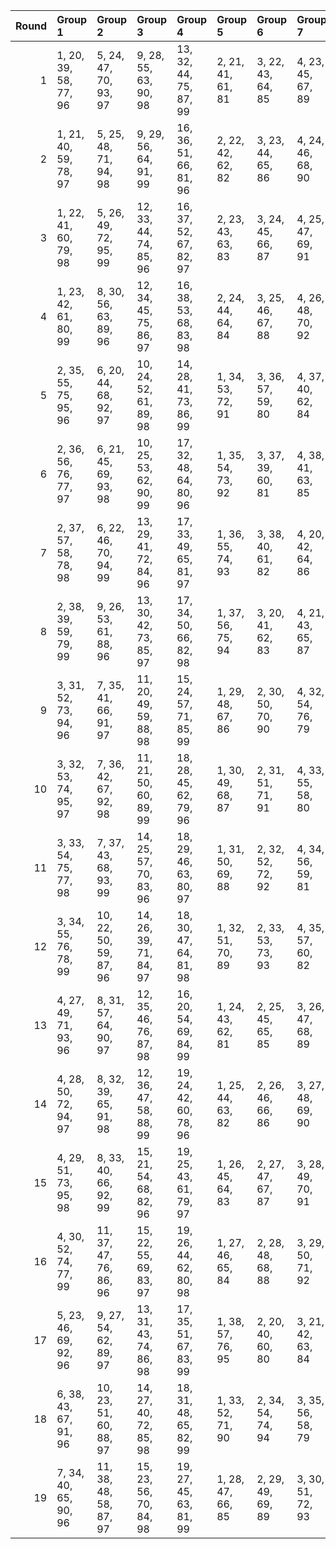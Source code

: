 |   Round | Group 1               | Group 2                | Group 3                | Group 4                | Group 5           | Group 6           | Group 7           | Group 8           | Group 9           | Group 10          | Group 11           | Group 12           | Group 13           | Group 14           | Group 15           | Group 16           | Group 17           | Group 18           | Group 19           |
|--------:|:----------------------|:-----------------------|:-----------------------|:-----------------------|:------------------|:------------------|:------------------|:------------------|:------------------|:------------------|:-------------------|:-------------------|:-------------------|:-------------------|:-------------------|:-------------------|:-------------------|:-------------------|:-------------------|
|       1 | 1, 20, 39, 58, 77, 96 | 5, 24, 47, 70, 93, 97  | 9, 28, 55, 63, 90, 98  | 13, 32, 44, 75, 87, 99 | 2, 21, 41, 61, 81 | 3, 22, 43, 64, 85 | 4, 23, 45, 67, 89 | 6, 25, 49, 73, 78 | 7, 26, 51, 76, 82 | 8, 27, 53, 60, 86 | 10, 29, 57, 66, 94 | 11, 30, 40, 69, 79 | 12, 31, 42, 72, 83 | 14, 33, 46, 59, 91 | 15, 34, 48, 62, 95 | 16, 35, 50, 65, 80 | 17, 36, 52, 68, 84 | 18, 37, 54, 71, 88 | 19, 38, 56, 74, 92 |
|       2 | 1, 21, 40, 59, 78, 97 | 5, 25, 48, 71, 94, 98  | 9, 29, 56, 64, 91, 99  | 16, 36, 51, 66, 81, 96 | 2, 22, 42, 62, 82 | 3, 23, 44, 65, 86 | 4, 24, 46, 68, 90 | 6, 26, 50, 74, 79 | 7, 27, 52, 58, 83 | 8, 28, 54, 61, 87 | 10, 30, 39, 67, 95 | 11, 31, 41, 70, 80 | 12, 32, 43, 73, 84 | 13, 33, 45, 76, 88 | 14, 34, 47, 60, 92 | 15, 35, 49, 63, 77 | 17, 37, 53, 69, 85 | 18, 38, 55, 72, 89 | 19, 20, 57, 75, 93 |
|       3 | 1, 22, 41, 60, 79, 98 | 5, 26, 49, 72, 95, 99  | 12, 33, 44, 74, 85, 96 | 16, 37, 52, 67, 82, 97 | 2, 23, 43, 63, 83 | 3, 24, 45, 66, 87 | 4, 25, 47, 69, 91 | 6, 27, 51, 75, 80 | 7, 28, 53, 59, 84 | 8, 29, 55, 62, 88 | 9, 30, 57, 65, 92  | 10, 31, 40, 68, 77 | 11, 32, 42, 71, 81 | 13, 34, 46, 58, 89 | 14, 35, 48, 61, 93 | 15, 36, 50, 64, 78 | 17, 38, 54, 70, 86 | 18, 20, 56, 73, 90 | 19, 21, 39, 76, 94 |
|       4 | 1, 23, 42, 61, 80, 99 | 8, 30, 56, 63, 89, 96  | 12, 34, 45, 75, 86, 97 | 16, 38, 53, 68, 83, 98 | 2, 24, 44, 64, 84 | 3, 25, 46, 67, 88 | 4, 26, 48, 70, 92 | 5, 27, 50, 73, 77 | 6, 28, 52, 76, 81 | 7, 29, 54, 60, 85 | 9, 31, 39, 66, 93  | 10, 32, 41, 69, 78 | 11, 33, 43, 72, 82 | 13, 35, 47, 59, 90 | 14, 36, 49, 62, 94 | 15, 37, 51, 65, 79 | 17, 20, 55, 71, 87 | 18, 21, 57, 74, 91 | 19, 22, 40, 58, 95 |
|       5 | 2, 35, 55, 75, 95, 96 | 6, 20, 44, 68, 92, 97  | 10, 24, 52, 61, 89, 98 | 14, 28, 41, 73, 86, 99 | 1, 34, 53, 72, 91 | 3, 36, 57, 59, 80 | 4, 37, 40, 62, 84 | 5, 38, 42, 65, 88 | 7, 21, 46, 71, 77 | 8, 22, 48, 74, 81 | 9, 23, 50, 58, 85  | 11, 25, 54, 64, 93 | 12, 26, 56, 67, 78 | 13, 27, 39, 70, 82 | 15, 29, 43, 76, 90 | 16, 30, 45, 60, 94 | 17, 31, 47, 63, 79 | 18, 32, 49, 66, 83 | 19, 33, 51, 69, 87 |
|       6 | 2, 36, 56, 76, 77, 97 | 6, 21, 45, 69, 93, 98  | 10, 25, 53, 62, 90, 99 | 17, 32, 48, 64, 80, 96 | 1, 35, 54, 73, 92 | 3, 37, 39, 60, 81 | 4, 38, 41, 63, 85 | 5, 20, 43, 66, 89 | 7, 22, 47, 72, 78 | 8, 23, 49, 75, 82 | 9, 24, 51, 59, 86  | 11, 26, 55, 65, 94 | 12, 27, 57, 68, 79 | 13, 28, 40, 71, 83 | 14, 29, 42, 74, 87 | 15, 30, 44, 58, 91 | 16, 31, 46, 61, 95 | 18, 33, 50, 67, 84 | 19, 34, 52, 70, 88 |
|       7 | 2, 37, 57, 58, 78, 98 | 6, 22, 46, 70, 94, 99  | 13, 29, 41, 72, 84, 96 | 17, 33, 49, 65, 81, 97 | 1, 36, 55, 74, 93 | 3, 38, 40, 61, 82 | 4, 20, 42, 64, 86 | 5, 21, 44, 67, 90 | 7, 23, 48, 73, 79 | 8, 24, 50, 76, 83 | 9, 25, 52, 60, 87  | 10, 26, 54, 63, 91 | 11, 27, 56, 66, 95 | 12, 28, 39, 69, 80 | 14, 30, 43, 75, 88 | 15, 31, 45, 59, 92 | 16, 32, 47, 62, 77 | 18, 34, 51, 68, 85 | 19, 35, 53, 71, 89 |
|       8 | 2, 38, 39, 59, 79, 99 | 9, 26, 53, 61, 88, 96  | 13, 30, 42, 73, 85, 97 | 17, 34, 50, 66, 82, 98 | 1, 37, 56, 75, 94 | 3, 20, 41, 62, 83 | 4, 21, 43, 65, 87 | 5, 22, 45, 68, 91 | 6, 23, 47, 71, 95 | 7, 24, 49, 74, 80 | 8, 25, 51, 58, 84  | 10, 27, 55, 64, 92 | 11, 28, 57, 67, 77 | 12, 29, 40, 70, 81 | 14, 31, 44, 76, 89 | 15, 32, 46, 60, 93 | 16, 33, 48, 63, 78 | 18, 35, 52, 69, 86 | 19, 36, 54, 72, 90 |
|       9 | 3, 31, 52, 73, 94, 96 | 7, 35, 41, 66, 91, 97  | 11, 20, 49, 59, 88, 98 | 15, 24, 57, 71, 85, 99 | 1, 29, 48, 67, 86 | 2, 30, 50, 70, 90 | 4, 32, 54, 76, 79 | 5, 33, 56, 60, 83 | 6, 34, 39, 63, 87 | 8, 36, 43, 69, 95 | 9, 37, 45, 72, 80  | 10, 38, 47, 75, 84 | 12, 21, 51, 62, 92 | 13, 22, 53, 65, 77 | 14, 23, 55, 68, 81 | 16, 25, 40, 74, 89 | 17, 26, 42, 58, 93 | 18, 27, 44, 61, 78 | 19, 28, 46, 64, 82 |
|      10 | 3, 32, 53, 74, 95, 97 | 7, 36, 42, 67, 92, 98  | 11, 21, 50, 60, 89, 99 | 18, 28, 45, 62, 79, 96 | 1, 30, 49, 68, 87 | 2, 31, 51, 71, 91 | 4, 33, 55, 58, 80 | 5, 34, 57, 61, 84 | 6, 35, 40, 64, 88 | 8, 37, 44, 70, 77 | 9, 38, 46, 73, 81  | 10, 20, 48, 76, 85 | 12, 22, 52, 63, 93 | 13, 23, 54, 66, 78 | 14, 24, 56, 69, 82 | 15, 25, 39, 72, 86 | 16, 26, 41, 75, 90 | 17, 27, 43, 59, 94 | 19, 29, 47, 65, 83 |
|      11 | 3, 33, 54, 75, 77, 98 | 7, 37, 43, 68, 93, 99  | 14, 25, 57, 70, 83, 96 | 18, 29, 46, 63, 80, 97 | 1, 31, 50, 69, 88 | 2, 32, 52, 72, 92 | 4, 34, 56, 59, 81 | 5, 35, 39, 62, 85 | 6, 36, 41, 65, 89 | 8, 38, 45, 71, 78 | 9, 20, 47, 74, 82  | 10, 21, 49, 58, 86 | 11, 22, 51, 61, 90 | 12, 23, 53, 64, 94 | 13, 24, 55, 67, 79 | 15, 26, 40, 73, 87 | 16, 27, 42, 76, 91 | 17, 28, 44, 60, 95 | 19, 30, 48, 66, 84 |
|      12 | 3, 34, 55, 76, 78, 99 | 10, 22, 50, 59, 87, 96 | 14, 26, 39, 71, 84, 97 | 18, 30, 47, 64, 81, 98 | 1, 32, 51, 70, 89 | 2, 33, 53, 73, 93 | 4, 35, 57, 60, 82 | 5, 36, 40, 63, 86 | 6, 37, 42, 66, 90 | 7, 38, 44, 69, 94 | 8, 20, 46, 72, 79  | 9, 21, 48, 75, 83  | 11, 23, 52, 62, 91 | 12, 24, 54, 65, 95 | 13, 25, 56, 68, 80 | 15, 27, 41, 74, 88 | 16, 28, 43, 58, 92 | 17, 29, 45, 61, 77 | 19, 31, 49, 67, 85 |
|      13 | 4, 27, 49, 71, 93, 96 | 8, 31, 57, 64, 90, 97  | 12, 35, 46, 76, 87, 98 | 16, 20, 54, 69, 84, 99 | 1, 24, 43, 62, 81 | 2, 25, 45, 65, 85 | 3, 26, 47, 68, 89 | 5, 28, 51, 74, 78 | 6, 29, 53, 58, 82 | 7, 30, 55, 61, 86 | 9, 32, 40, 67, 94  | 10, 33, 42, 70, 79 | 11, 34, 44, 73, 83 | 13, 36, 48, 60, 91 | 14, 37, 50, 63, 95 | 15, 38, 52, 66, 80 | 17, 21, 56, 72, 88 | 18, 22, 39, 75, 92 | 19, 23, 41, 59, 77 |
|      14 | 4, 28, 50, 72, 94, 97 | 8, 32, 39, 65, 91, 98  | 12, 36, 47, 58, 88, 99 | 19, 24, 42, 60, 78, 96 | 1, 25, 44, 63, 82 | 2, 26, 46, 66, 86 | 3, 27, 48, 69, 90 | 5, 29, 52, 75, 79 | 6, 30, 54, 59, 83 | 7, 31, 56, 62, 87 | 9, 33, 41, 68, 95  | 10, 34, 43, 71, 80 | 11, 35, 45, 74, 84 | 13, 37, 49, 61, 92 | 14, 38, 51, 64, 77 | 15, 20, 53, 67, 81 | 16, 21, 55, 70, 85 | 17, 22, 57, 73, 89 | 18, 23, 40, 76, 93 |
|      15 | 4, 29, 51, 73, 95, 98 | 8, 33, 40, 66, 92, 99  | 15, 21, 54, 68, 82, 96 | 19, 25, 43, 61, 79, 97 | 1, 26, 45, 64, 83 | 2, 27, 47, 67, 87 | 3, 28, 49, 70, 91 | 5, 30, 53, 76, 80 | 6, 31, 55, 60, 84 | 7, 32, 57, 63, 88 | 9, 34, 42, 69, 77  | 10, 35, 44, 72, 81 | 11, 36, 46, 75, 85 | 12, 37, 48, 59, 89 | 13, 38, 50, 62, 93 | 14, 20, 52, 65, 78 | 16, 22, 56, 71, 86 | 17, 23, 39, 74, 90 | 18, 24, 41, 58, 94 |
|      16 | 4, 30, 52, 74, 77, 99 | 11, 37, 47, 76, 86, 96 | 15, 22, 55, 69, 83, 97 | 19, 26, 44, 62, 80, 98 | 1, 27, 46, 65, 84 | 2, 28, 48, 68, 88 | 3, 29, 50, 71, 92 | 5, 31, 54, 58, 81 | 6, 32, 56, 61, 85 | 7, 33, 39, 64, 89 | 8, 34, 41, 67, 93  | 9, 35, 43, 70, 78  | 10, 36, 45, 73, 82 | 12, 38, 49, 60, 90 | 13, 20, 51, 63, 94 | 14, 21, 53, 66, 79 | 16, 23, 57, 72, 87 | 17, 24, 40, 75, 91 | 18, 25, 42, 59, 95 |
|      17 | 5, 23, 46, 69, 92, 96 | 9, 27, 54, 62, 89, 97  | 13, 31, 43, 74, 86, 98 | 17, 35, 51, 67, 83, 99 | 1, 38, 57, 76, 95 | 2, 20, 40, 60, 80 | 3, 21, 42, 63, 84 | 4, 22, 44, 66, 88 | 6, 24, 48, 72, 77 | 7, 25, 50, 75, 81 | 8, 26, 52, 59, 85  | 10, 28, 56, 65, 93 | 11, 29, 39, 68, 78 | 12, 30, 41, 71, 82 | 14, 32, 45, 58, 90 | 15, 33, 47, 61, 94 | 16, 34, 49, 64, 79 | 18, 36, 53, 70, 87 | 19, 37, 55, 73, 91 |
|      18 | 6, 38, 43, 67, 91, 96 | 10, 23, 51, 60, 88, 97 | 14, 27, 40, 72, 85, 98 | 18, 31, 48, 65, 82, 99 | 1, 33, 52, 71, 90 | 2, 34, 54, 74, 94 | 3, 35, 56, 58, 79 | 4, 36, 39, 61, 83 | 5, 37, 41, 64, 87 | 7, 20, 45, 70, 95 | 8, 21, 47, 73, 80  | 9, 22, 49, 76, 84  | 11, 24, 53, 63, 92 | 12, 25, 55, 66, 77 | 13, 26, 57, 69, 81 | 15, 28, 42, 75, 89 | 16, 29, 44, 59, 93 | 17, 30, 46, 62, 78 | 19, 32, 50, 68, 86 |
|      19 | 7, 34, 40, 65, 90, 96 | 11, 38, 48, 58, 87, 97 | 15, 23, 56, 70, 84, 98 | 19, 27, 45, 63, 81, 99 | 1, 28, 47, 66, 85 | 2, 29, 49, 69, 89 | 3, 30, 51, 72, 93 | 4, 31, 53, 75, 78 | 5, 32, 55, 59, 82 | 6, 33, 57, 62, 86 | 8, 35, 42, 68, 94  | 9, 36, 44, 71, 79  | 10, 37, 46, 74, 83 | 12, 20, 50, 61, 91 | 13, 21, 52, 64, 95 | 14, 22, 54, 67, 80 | 16, 24, 39, 73, 88 | 17, 25, 41, 76, 92 | 18, 26, 43, 60, 77 |